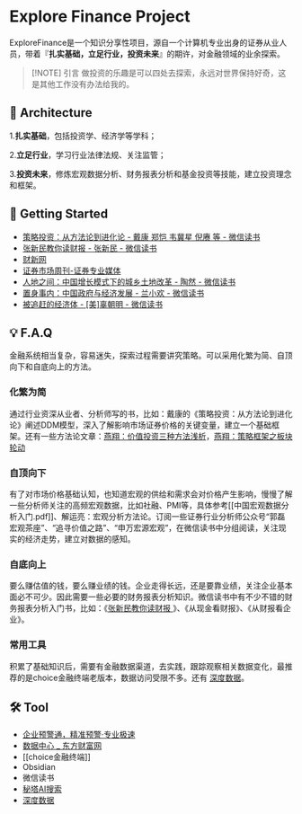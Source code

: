 # Explore Finance Project
ExploreFinance是一个知识分享性项目，源自一个计算机专业出身的证券从业人员，带着『**扎实基础，立足行业，投资未来**』的期许，对金融领域的业余探索。


> [!NOTE] 引言
> 做投资的乐趣是可以四处去探索，永远对世界保持好奇，这是其他工作没有办法给我的。


## 🧱 Architecture

1.**扎实基础**，包括投资学、经济学等学科；

2.**立足行业**，学习行业法律法规、关注监管；

3.**投资未来**，修炼宏观数据分析、财务报表分析和基金投资等技能，建立投资理念和框架。

## 🚀 Getting Started
- [策略投资：从方法论到进化论 - 戴康 郑恺 韦冀星 倪赓 等 - 微信读书](https://weread.qq.com/web/reader/3a332100813ab8291g01835e)
- [张新民教你读财报 - 张新民 - 微信读书](https://weread.qq.com/web/reader/a6932010813ab789bg0155e6)
- [财新网](https://www.caixin.com/)
- [证券市场周刊-证券专业媒体](https://www.weeklyonstock.com/)
- [人地之间：中国增长模式下的城乡土地改革 - 陶然 - 微信读书](https://weread.qq.com/web/reader/4a1322e0813ab7f4ag010fb7)
- [置身事内：中国政府与经济发展 - 兰小欢 - 微信读书](https://weread.qq.com/web/reader/2a332d10726332f72a34943)
- [被追赶的经济体 - [美]辜朝明 - 微信读书](https://weread.qq.com/web/reader/7ac32f60813ab87d3g015c97)
## 💡 F.A.Q
金融系统相当复杂，容易迷失，探索过程需要讲究策略。可以采用化繁为简、自顶向下和自底向上的方法。

### 化繁为简
通过行业资深从业者、分析师写的书，比如：戴康的《策略投资：从方法论到进化论》阐述DDM模型，深入了解影响市场证券价格的关键变量，建立一个基础框架。还有一些方法论文章：[燕翔：价值投资三种方法浅析](https://mp.weixin.qq.com/s?__biz=MzU0MjAwOTA2MQ==&mid=2247522979&idx=1&sn=08eab40add1230434922c156eb8952c6&chksm=fa7ec44cfad27424d177bbe270ba376c3ce44d8da6663e23884fe67c99467b2e065ae7cacfde#rd)，[燕翔：策略框架之板块轮动](https://mp.weixin.qq.com/s/FWGUHkHoZWldp1vdffg-7g)

### 自顶向下
有了对市场价格基础认知，也知道宏观的供给和需求会对价格产生影响，慢慢了解一些分析师关注的高频宏观数据，比如社融、PMI等，具体参考[[中国宏观数据分析入门.pdf]]、解运亮：宏观分析方法论。订阅一些证券行业分析师公众号“郭磊宏观茶座”、“追寻价值之路”、“申万宏源宏观”，在微信读书中分组阅读，关注现实的经济走势，建立对数据的感知。

### 自底向上
要么赚估值的钱，要么赚业绩的钱。企业走得长远，还是要靠业绩，关注企业基本面必不可少。因此需要一些必要的财务报表分析知识。微信读书中有不少不错的财务报表分析入门书，比如：《[张新民教你读财报 ](https://weread.qq.com/web/reader/a6932010813ab789bg0155e6)》、《从现金看财报》、《从财报看企业》。

### 常用工具
积累了基础知识后，需要有金融数据渠道，去实践，跟踪观察相关数据变化，最推荐的是choice金融终端老版本，数据访问受限不多。还有 [深度数据](https://web.tinysoft.com.cn/website/index.tsl?PageID=52173)。

## 🛠️ Tool
- [企业预警通，精准预警·专业极速](https://www.qyyjt.cn/)
- [数据中心 _ 东方财富网](https://data.eastmoney.com/center/)
- [[choice金融终端]]
- Obsidian
- 微信读书
- [秘塔AI搜索](https://metaso.cn/)
- [深度数据](https://web.tinysoft.com.cn/website/index.tsl?PageID=52173)